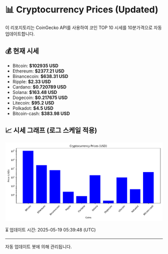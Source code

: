 
# 📊 Cryptocurrency Prices (Updated)

이 리포지토리는 CoinGecko API를 사용하여 코인 TOP 10 시세를 10분가격으로 자동 업데이트합니다.

## 💰 현재 시세
- Bitcoin: **$102935 USD**
- Ethereum: **$2377.21 USD**
- Binancecoin: **$638.31 USD**
- Ripple: **$2.33 USD**
- Cardano: **$0.720789 USD**
- Solana: **$163.48 USD**
- Dogecoin: **$0.217675 USD**
- Litecoin: **$95.2 USD**
- Polkadot: **$4.5 USD**
- Bitcoin-cash: **$383.98 USD**

## 📈 시세 그래프 (로그 스케일 적용)
![Crypto Prices](crypto_prices.png)

⏳ 업데이트 시간: 2025-05-19 05:39:48 (UTC)

---
자동 업데이트 봇에 의해 관리됩니다.
